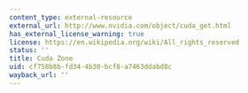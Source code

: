 ```yaml
---
content_type: external-resource
external_url: http://www.nvidia.com/object/cuda_get.html
has_external_license_warning: true
license: https://en.wikipedia.org/wiki/All_rights_reserved
status: ''
title: Cuda Zone
uid: cf758b8b-fd34-4b30-bcf8-a7463ddabd8c
wayback_url: ''
---
```

